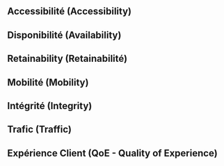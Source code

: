 
Accessibilité (Accessibility)
----
Disponibilité (Availability)
----
Retainability (Retainabilité)
----
Mobilité (Mobility)
----
Intégrité (Integrity)
----
Trafic (Traffic)
----
Expérience Client (QoE - Quality of Experience)
----
